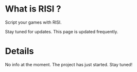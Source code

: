 # What is RISI ? #

Script your games with RISI.

Stay tuned for updates. This page is updated frequently.


# Details #

No info at the moment. The project has just started. Stay tuned!